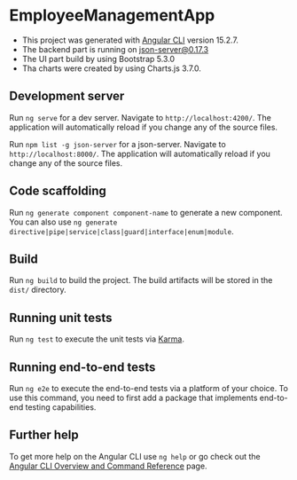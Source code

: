 # EmployeeManagementApp

- This project was generated with [Angular CLI](https://github.com/angular/angular-cli) version 15.2.7.
- The backend part is running on json-server@0.17.3
- The UI part build by using Bootstrap 5.3.0
- Tha charts were created by using Charts.js 3.7.0.

## Development server

Run `ng serve` for a dev server. Navigate to `http://localhost:4200/`. The application will automatically reload if you change any of the source files.

Run `npm list -g json-server` for a json-server. Navigate to `http://localhost:8000/`. The application will automatically reload if you change any of the source files.

## Code scaffolding

Run `ng generate component component-name` to generate a new component. You can also use `ng generate directive|pipe|service|class|guard|interface|enum|module`.

## Build

Run `ng build` to build the project. The build artifacts will be stored in the `dist/` directory.

## Running unit tests

Run `ng test` to execute the unit tests via [Karma](https://karma-runner.github.io).

## Running end-to-end tests

Run `ng e2e` to execute the end-to-end tests via a platform of your choice. To use this command, you need to first add a package that implements end-to-end testing capabilities.

## Further help

To get more help on the Angular CLI use `ng help` or go check out the [Angular CLI Overview and Command Reference](https://angular.io/cli) page.

